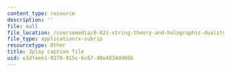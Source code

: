 ```yaml
---
content_type: resource
description: ''
file: null
file_location: /coursemedia/8-821-string-theory-and-holographic-duality-fall-2014/e1dfeee19270915c6c6740e4834dd06b_0fChZwU1zEc.srt
file_type: application/x-subrip
resourcetype: Other
title: 3play caption file
uid: e1dfeee1-9270-915c-6c67-40e4834dd06b
---
```

